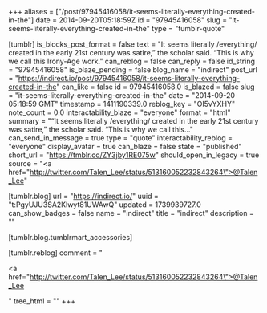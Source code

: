 +++
aliases = ["/post/97945416058/it-seems-literally-everything-created-in-the"]
date = 2014-09-20T05:18:59Z
id = "97945416058"
slug = "it-seems-literally-everything-created-in-the"
type = "tumblr-quote"

[tumblr]
is_blocks_post_format = false
text = "It seems literally /everything/ created in the early 21st century was satire,&rdquo; the scholar said. &ldquo;This is why we call this Irony-Age work."
can_reblog = false
can_reply = false
id_string = "97945416058"
is_blaze_pending = false
blog_name = "indirect"
post_url = "https://indirect.io/post/97945416058/it-seems-literally-everything-created-in-the"
can_like = false
id = 97945416058.0
is_blazed = false
slug = "it-seems-literally-everything-created-in-the"
date = "2014-09-20 05:18:59 GMT"
timestamp = 1411190339.0
reblog_key = "OI5vYXHY"
note_count = 0.0
interactability_blaze = "everyone"
format = "html"
summary = "“It seems literally /everything/ created in the early 21st century was satire,” the scholar said. “This is why we call this..."
can_send_in_message = true
type = "quote"
interactability_reblog = "everyone"
display_avatar = true
can_blaze = false
state = "published"
short_url = "https://tmblr.co/ZY3jby1RE075w"
should_open_in_legacy = true
source = "<a href=\"http://twitter.com/Talen_Lee/status/513160052232843264\">@Talen_Lee</a>"

[tumblr.blog]
url = "https://indirect.io/"
uuid = "t:PgyUJU3SA2Klwyt81UWAwQ"
updated = 1739939727.0
can_show_badges = false
name = "indirect"
title = "indirect"
description = ""

[tumblr.blog.tumblrmart_accessories]

[tumblr.reblog]
comment = "<p><a href=\"http://twitter.com/Talen_Lee/status/513160052232843264\">@Talen_Lee</a></p>"
tree_html = ""
+++
